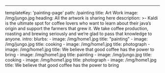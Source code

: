 ---
templateKey: 'painting-page'
path: /painting
title: Art Work
image: /img/jungo.jpg
heading: All the artwork is sharing here
description: >-
  Kaldi is the ultimate spot for coffee lovers who want to learn about their
  java’s origin and support the farmers that grew it. We take coffee production,
  roasting and brewing seriously and we’re glad to pass that knowledge to
  anyone.
intro:
  blurbs:
    - image: /img/home1.jpg
      title: 
        "painting" 
    - image: /img/jungo.jpg
      title: 
        cooking
    - image: /img/home1.jpg
      title: 
        photograph
    - image: /img/home1.jpg
      title: 
        We believe that good coffee has the power to bring 
    - image: /img/home1.jpg
      title: painting
    - image: /img/jungo.jpg
      title: 
        cooking
    - image: /img/home1.jpg
      title: 
        photograph
    - image: /img/home1.jpg
      title: 
        We believe that good coffee has the power to bring 
  
